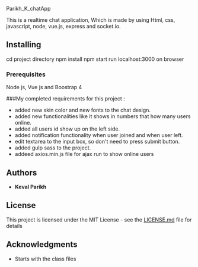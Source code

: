 Parikh_K_chatApp

This is a realtime chat application, Which is made by using Html, css, javascript, node, vue.js, express and socket.io.

## Installing

 cd project directory
 npm install
 npm start
 run localhost:3000 on browser


### Prerequisites

Node js, Vue js and Boostrap 4


###My completed requirements for this project :

* added new skin color and new fonts to the chat design.
* added new functionalities like it shows in numbers that how many users online.
* added all users id show up on the left side.
* added notification functionality when user joined and when user left.
* edit textarea to the input box, so don't need to press submit button.
* added gulp sass to the project.
* addeed axios.min.js file for ajax run to show online users


## Authors

* **Keval Parikh** 

## License

This project is licensed under the MIT License - see the [LICENSE.md](LICENSE.md) file for details

## Acknowledgments

* Starts with the class files
